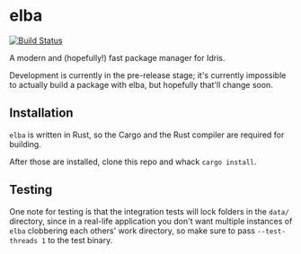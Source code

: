 # elba

[![Build Status](https://travis-ci.com/dcao/elba.svg?branch=master)](https://travis-ci.com/dcao/elba)

A modern and (hopefully!) fast package manager for Idris.

Development is currently in the pre-release stage; it's currently impossible to actually build a package with elba, but hopefully that'll change soon.

## Installation

`elba` is written in Rust, so the Cargo and the Rust compiler are required for building.

After those are installed, clone this repo and whack `cargo install`.

## Testing

One note for testing is that the integration tests will lock folders in the `data/` directory, since in a real-life application you don't want multiple instances of `elba` clobbering each others' work directory, so make sure to pass `--test-threads 1` to the test binary.